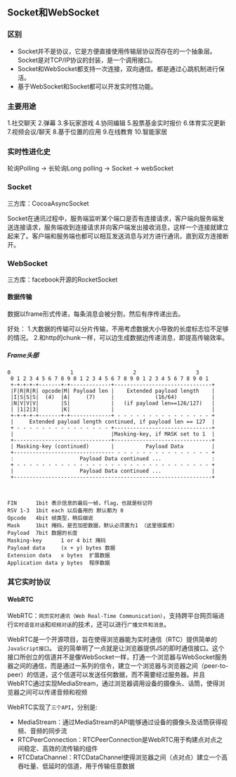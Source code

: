 ## Socket和WebSocket

### 区别

- Socket并不是协议，它是方便直接使用传输层协议而存在的一个抽象层。Socket是对TCP/IP协议的封装，是一个调用接口。
- Socket和WebSocket都支持一次连接，双向通信。都是通过心跳机制进行保活。
- 基于WebSocket和Socket都可以开发实时性功能。

### 主要用途

1.社交聊天
2.弹幕
3.多玩家游戏
4.协同编辑
5.股票基金实时报价
6.体育实况更新
7.视频会议/聊天
8.基于位置的应用
9.在线教育
10.智能家居

### 实时性进化史

轮询Polling -> 长轮询Long polling -> Socket -> webSocket

### Socket

三方库：CocoaAsyncSocket

Socket在通讯过程中，服务端监听某个端口是否有连接请求，客户端向服务端发送连接请求，服务端收到连接请求并向客户端发出接收消息，这样一个连接就建立起来了。客户端和服务端也都可以相互发送消息与对方进行通讯，直到双方连接断开。

### WebSocket

三方库：facebook开源的RocketSocket

#### 数据传输

数据以frame形式传递，每条消息会被分割，然后有序传递出去。

好处：
1.大数据的传输可以分片传输，不用考虑数据大小导致的长度标志位不足够的情况。
2.和http的chunk一样，可以边生成数据边传递消息，即提高传输效率。

##### Frame头部

```
0                   1                   2                   3
 0 1 2 3 4 5 6 7 8 9 0 1 2 3 4 5 6 7 8 9 0 1 2 3 4 5 6 7 8 9 0 1
 +-+-+-+-+-------+-+-------------+-------------------------------+
 |F|R|R|R| opcode|M| Payload len |    Extended payload length    |
 |I|S|S|S|  (4)  |A|     (7)     |             (16/64)           |
 |N|V|V|V|       |S|             |   (if payload len==126/127)   |
 | |1|2|3|       |K|             |                               |
 +-+-+-+-+-------+-+-------------+ - - - - - - - - - - - - - - - +
 |     Extended payload length continued, if payload len == 127  |
 + - - - - - - - - - - - - - - - +-------------------------------+
 |                               |Masking-key, if MASK set to 1  |
 +-------------------------------+-------------------------------+
 | Masking-key (continued)       |          Payload Data         |
 +-------------------------------- - - - - - - - - - - - - - - - +
 :                     Payload Data continued ...                :
 + - - - - - - - - - - - - - - - - - - - - - - - - - - - - - - - +
 |                     Payload Data continued ...                |
 +---------------------------------------------------------------+



FIN      1bit 表示信息的最后一帧，flag，也就是标记符
RSV 1-3  1bit each 以后备用的 默认都为 0
Opcode   4bit 帧类型，稍后细说
Mask     1bit 掩码，是否加密数据，默认必须置为1 （这里很蛋疼）
Payload  7bit 数据的长度
Masking-key      1 or 4 bit 掩码
Payload data     (x + y) bytes 数据
Extension data   x bytes  扩展数据
Application data y bytes  程序数据
```

### 其它实时协议

#### WebRTC

WebRTC：`网页实时通讯（Web Real-Time Communication）`，支持跨平台网页端进行`实时语音对话`和`视频对话`的技术，还可以进行`广播文件和消息`。

WebRTC是一个开源项目，旨在使得浏览器能为实时通信（RTC）提供简单的`JavaScript接口`。
说的简单明了一点就是让浏览器提供JS的即时通信接口。这个接口所创立的信道并不是像WebSocket一样，打通一个浏览器与WebSocket服务器之间的通信，而是通过一系列的信令，建立一个浏览器与浏览器之间（peer-to-peer）的信道，这个信道可以发送任何数据，而不需要经过服务器。并且WebRTC通过实现MediaStream，通过浏览器调用设备的摄像头、话筒，使得浏览器之间可以传递音频和视频

WebRTC实现了`三个API`，分别是:

* MediaStream：通过MediaStream的API能够通过设备的摄像头及话筒获得视频、音频的同步流
* RTCPeerConnection：RTCPeerConnection是WebRTC用于构建点对点之间稳定、高效的流传输的组件
* RTCDataChannel：RTCDataChannel使得浏览器之间（点对点）建立一个高吞吐量、低延时的信道，用于传输任意数据